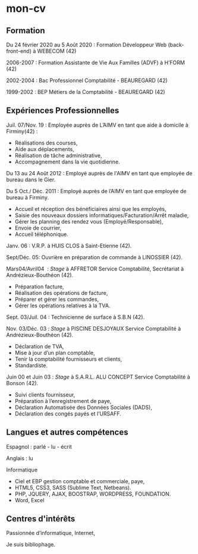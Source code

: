 # mon-cv
<html>
    <head>
        <meta charset="UTF-8">
        <title>Mon Curriculum Vitae</title>
        <?php include("../fragments/head.php") ?>
    </head>
    <body>
         <?php include("../fragments/header.php") ?>
        <main>
             <div>
                 <h2>Formation</h2>
                    <p>Du 24 février 2020 au 5 Août 2020 : Formation Développeur Web (back-front-end) à WEBECOM (42)
                    <p>2006-2007 : Formation Assistante de Vie Aux Familles (ADVF) à H’FORM (42)</p>
                    <p>2002-2004 : Bac Professionnel Comptabilité - BEAUREGARD (42)</p>
                    <p>1999-2002 : BEP Métiers de la Comptabilité - BEAUREGARD (42)</p>
             </div>
             <div>
                <h2>Expériences Professionnelles</h2>
                    <p><span>Juil. 07/Nov. 19 </span> : Employée auprès de L’AIMV en tant que aide à domicile à Firminy(42) :</p>
                    <ul>
                        <li>Réalisations des courses,</li>
                         <li>Aide aux déplacements,</li>
                         <li>Réalisation de tâche administrative,</li>
                         <li>Accompagnement dans la vie quotidienne.</li>
                    </ul>    
                    <p><span>Du 13 au 24 Août 2012</span> : Employé auprès de l'AIMV en tant que employée de bureau dans le Gier.</p>
                    <p><span>Du 5 Oct./ Déc. 2011</span> : Employé auprès de l’AIMV en tant que employée de bureau à Firminy. </p>
                    <ul>
                        <li>Accueil et réception des bénéficiaires ainsi que les employés,</li>
                        <li>Saisie des nouveaux dossiers informatiques/Facturation/Arrêt maladie,</li>
                        <li>Gérer les planning des rendez vous (Employé/Responsable),</li>
                        <li>Envoie de courrier,</li>
                        <li>Accueil téléphonique.</li>
                   </ul>       
                    <p><span>Janv. 06</span> : V.R.P. à HUIS CLOS à Saint-Etienne (42).  </p>
                    <p><span>Sept/Déc. 05</span>: Ouvrière en préparation de commande à LINOSSIER (42).</p>
                    <p><span>Mars04/Avril04 </span> :<i> Stage</i> à AFFRETOR Service Comptabilité, Secrétariat à Andrézieux-Bouthéon (42).</p>
                    <ul>
                        <li>Préparation facture,</li>
                        <li>Réalisation des opérations de facture,</li>
                        <li>Préparer et gérer les commandes,</li>
                        <li>Gérer les opérations relatives à la TVA.</li>
                    </ul>       
                    <p><span>Sept. 03/Juil. 04</span> : Technicienne de surface à S.B.N (42).     </p>
                    <p><span>Nov. 03/Déc. 03</span> : <i>Stage</i> à PISCINE DESJOYAUX Service Comptabilité à Andrézieux-Bouthéon (42).</p>
                    <ul>
                        <li>Déclaration de TVA,</li>
                        <li>Mise à jour d’un plan comptable,</li>
                        <li>Tenir la comptabilité fournisseurs et clients,</li>
                        <li>Standardiste.</li>
                    </ul>    
                    <p><span>Juin 00 et Juin 03</span> :<i> Stage</i> à S.A.R.L. ALU CONCEPT Service Comptabilité à Bonson (42). </p>
                    <ul>
                       <li>Suivi clients fournisseur,</li>
                       <li>Préparation à l’enregistrement de paye,</li>
                       <li>Déclaration Automatisée des Données Sociales (DADS),</li>
                       <li>Déclaration des congés payés et l’URSAFF.</li>
                    </ul>      
                    </div>
                    <div>
                        <h2>Langues et autres compétences</h2>
                            <p>Espagnol : parlé - lu - écrit</p>
                            <p>Anglais : lu </p>
                            <p>Informatique</p>
                           <ul>
                                <li>Ciel et EBP gestion comptable et commerciale, paye,</li>
                                <li>HTML5, CSS3, SASS (Sublime Text, Netbeans).</li>
                                <li>PHP, JQUERY, AJAX, BOOSTRAP, WORDPRESS, FOUNDATION.</li>
                                <li>Word, Excel</li>
                            </ul>    
                    </div>
                    <div>
                        <h2>Centres d'intérêts</h2>
                             <p>Passionnée d’informatique, Internet,</p>
                             <p>Je suis bibliophage.</p> 
                    </div>
        </main>
        <?php include("../fragments/footer.php") ?>
    </body>
</html>        
